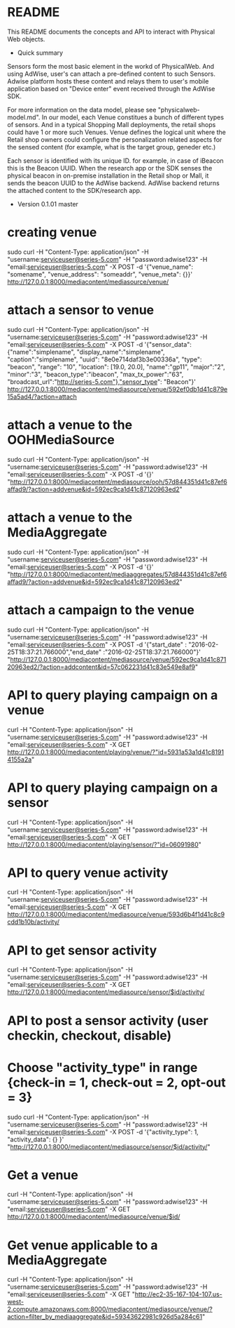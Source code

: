 # README #

This README documents the concepts and API to interact with Physical Web objects.

* Quick summary

Sensors form the most basic element in the workd of PhysicalWeb. And using AdWise, user's can attach a pre-defined content to such Sensors.
Adwise platform hosts these content and relays them to user's mobile application based on "Device enter" event received through the AdWise SDK.

For more information on the data model, please see "physicalweb-model.md".
In our model, each Venue constitues a bunch of different types of sensors. And in a typical Shopping Mall deployments, the retail shops could have 1 or more such Venues.
Venue defines the logical unit where the Retail shop owners could configure the personalization related aspects for the sensed content (for example, what is the target group, geneder etc.)

Each sensor is identified with its unique ID. for example, in case of iBeacon this is the Beacon UUID. When the research app or the SDK senses the physical beacon in on-premise installation in the Retail shop or Mall, it sends the beacon UUID to the AdWise backend.
AdWise backend returns the attached content to the SDK/research app.

* Version
0.1.01 master

# creating venue
sudo curl -H "Content-Type: application/json" -H "username:serviceuser@series-5.com" -H "password:adwise123" -H "email:serviceuser@series-5.com" -X POST -d '{"venue_name": "somename", "venue_address": "someaddr", "venue_meta": {}}' http://127.0.0.1:8000/mediacontent/mediasource/venue/

# attach a sensor to venue
sudo curl -H "Content-Type: application/json" -H "username:serviceuser@series-5.com" -H "password:adwise123" -H "email:serviceuser@series-5.com" -X POST -d '{"sensor_data": {"name":"simplename", "display_name":"simplename", "caption":"simplename", "uuid": "8e0e714daf3b3e00336a", "type": "beacon", "range": "10", "location": [19.0, 20.0], "name":"gp11", "major":"2", "minor":"3", "beacon_type":"ibeacon", "max_tx_power":"63", "broadcast_url":"http://series-5.com"},"sensor_type": "Beacon"}' http://127.0.0.1:8000/mediacontent/mediasource/venue/592ef0db1d41c879e15a5ad4/?action=attach

# attach a venue to the OOHMediaSource
sudo curl -H "Content-Type: application/json" -H "username:serviceuser@series-5.com" -H "password:adwise123" -H "email:serviceuser@series-5.com" -X POST -d '{}' "http://127.0.0.1:8000/mediacontent/mediasource/ooh/57d844351d41c87ef6affad9/?action=addvenue&id=592ec9ca1d41c87120963ed2"

# attach a venue to the MediaAggregate
sudo curl -H "Content-Type: application/json" -H "username:serviceuser@series-5.com" -H "password:adwise123" -H "email:serviceuser@series-5.com" -X POST -d '{}' "http://127.0.0.1:8000/mediacontent/mediaaggregates/57d844351d41c87ef6affad9/?action=addvenue&id=592ec9ca1d41c87120963ed2"

# attach a campaign to the venue
sudo curl -H "Content-Type: application/json" -H "username:serviceuser@series-5.com" -H "password:adwise123" -H "email:serviceuser@series-5.com" -X POST -d '{"start_date" : "2016-02-25T18:37:21.766000","end_date" :"2016-02-25T18:37:21.766000"}' "http://127.0.0.1:8000/mediacontent/mediasource/venue/592ec9ca1d41c87120963ed2/?action=addcontent&id=57c062231d41c83e549e8af9"

# API to query playing campaign on a venue
curl -H "Content-Type: application/json" -H "username:serviceuser@series-5.com" -H "password:adwise123" -H "email:serviceuser@series-5.com" -X GET http://127.0.0.1:8000/mediacontent/playing/venue/?"id=5931a53a1d41c81914155a2a"

# API to query playing campaign on a sensor
curl -H "Content-Type: application/json" -H "username:serviceuser@series-5.com" -H "password:adwise123" -H "email:serviceuser@series-5.com" -X GET http://127.0.0.1:8000/mediacontent/playing/sensor/?"id=06091980"

# API to query venue activity
curl -H "Content-Type: application/json" -H "username:serviceuser@series-5.com" -H "password:adwise123" -H "email:serviceuser@series-5.com" -X GET http://127.0.0.1:8000/mediacontent/mediasource/venue/593d6b4f1d41c8c9cdd1b10b/activity/

# API to get sensor activity
curl -H "Content-Type: application/json" -H "username:serviceuser@series-5.com" -H "password:adwise123" -H "email:serviceuser@series-5.com" -X GET http://127.0.0.1:8000/mediacontent/mediasource/sensor/$id/activity/

# API to post a sensor activity (user checkin, checkout, disable)
# Choose "activity_type" in range {check-in = 1, check-out = 2, opt-out = 3}
sudo curl -H "Content-Type: application/json" -H "username:serviceuser@series-5.com" -H "password:adwise123" -H "email:serviceuser@series-5.com" -X POST -d '{"activity_type": 1, "activity_data": {} }' "http://127.0.0.1:8000/mediacontent/mediasource/sensor/$id/activity/"

# Get a venue
curl -H "Content-Type: application/json" -H "username:serviceuser@series-5.com" -H "password:adwise123" -H "email:serviceuser@series-5.com" -X GET http://127.0.0.1:8000/mediacontent/mediasource/venue/$id/

# Get venue applicable to a MediaAggregate
 curl -H "Content-Type: application/json" -H "username:serviceuser@series-5.com" -H "password:adwise123" -H "email:serviceuser@series-5.com" -X GET "http://ec2-35-167-104-107.us-west-2.compute.amazonaws.com:8000/mediacontent/mediasource/venue/?action=filter_by_mediaaggregate&id=59343622981c926d5a284c61"

